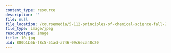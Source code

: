 ```yaml
---
content_type: resource
description: ''
file: null
file_location: /coursemedia/5-112-principles-of-chemical-science-fall-2005/880b1b5bf8c551ada74609c6eca48c20_10.jpg
file_type: image/jpeg
resourcetype: Image
title: 10.jpg
uid: 880b1b5b-f8c5-51ad-a746-09c6eca48c20
---
```

